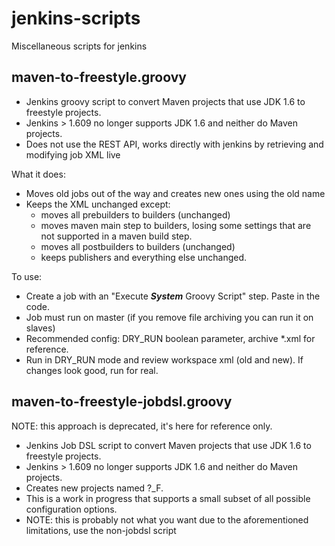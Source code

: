 # jenkins-scripts

Miscellaneous scripts for jenkins


maven-to-freestyle.groovy
-----------------------
* Jenkins groovy script to convert Maven projects that use JDK 1.6 to freestyle projects. 
* Jenkins > 1.609 no longer supports JDK 1.6 and neither do Maven projects. 
* Does not use the REST API, works directly with jenkins by retrieving and modifying job XML live

What it does:
* Moves old jobs out of the way and creates new ones using the old name
* Keeps the XML unchanged except:
  * moves all prebuilders to builders (unchanged)
  * moves maven main step to builders, losing some settings that are not supported in a maven build step.
  * moves all postbuilders to builders (unchanged)
  * keeps publishers and everything else unchanged.

To use:

* Create a job with an "Execute ***System*** Groovy Script" step.  Paste in the code.
* Job must run on master (if you remove file archiving you can run it on slaves)
* Recommended config: DRY_RUN boolean parameter, archive *.xml for reference.
* Run in DRY_RUN mode and review workspace xml (old and new).  If changes look good, run for real.


maven-to-freestyle-jobdsl.groovy
-----------------------
NOTE: this approach is deprecated, it's here for reference only.

* Jenkins Job DSL script to convert Maven projects that use JDK 1.6 to freestyle projects. 
* Jenkins > 1.609 no longer supports JDK 1.6 and neither do Maven projects. 
* Creates new projects named ?_F. 
* This is a work in progress that supports a small subset of all possible configuration options.
* NOTE: this is probably not what you want due to the aforementioned limitations, use the non-jobdsl script
